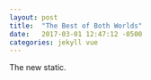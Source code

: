 ```yaml
---
layout: post
title:  "The Best of Both Worlds"
date:   2017-03-01 12:47:12 -0500
categories: jekyll vue
---
```

The new static.
